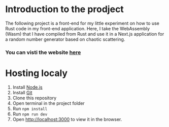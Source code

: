 # Introduction to the prodject

The following project is a front-end for my little experiment on how to use Rust code in my front-end application. Here, I take the WebAssembly (Wasm) that I have compiled from Rust and use it in a Next.js application for a random number generator based on chaotic scattering.

### You can visti the website [here](https://front-end-chaos.vercel.app/)

# Hosting localy

1. Install [Node.js](https://nodejs.org/en/download/)
2. Install [Git](https://git-scm.com/downloads)
3. Clone this repository
4. Open terminal in the project folder
5. Run `npm install`
6. Run `npm run dev`
7. Open [http://localhost:3000](http://localhost:3000) to view it in the browser.
